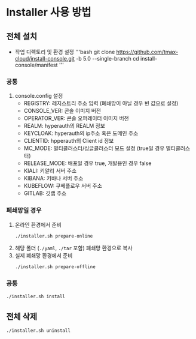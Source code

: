 # Installer 사용 방법

## 전체 설치
* 작업 디렉토리 및 환경 설정 
   '''bash
      git clone https://github.com/tmax-cloud/install-console.git -b 5.0 --single-branch 
      cd install-console/manifest 
   '''
### 공통
1. console.config 설정
   - REGISTRY: 레지스트리 주소 입력 (폐쇄망이 아닐 경우 빈 값으로 설정)
   - CONSOLE_VER: 콘솔 이미지 버전 
   - OPERATOR_VER: 콘솔 오퍼레이터 이미지 버전 
   - REALM: hyperauth의 REALM 정보 
   - KEYCLOAK: hyperauth의 ip주소 혹은 도메인 주소
   - CLIENTID: hpperauth의 Client id 정보 
   - MC_MODE: 멀티클러스터/싱글클러스터 모드 설정 (true일 경우 멀티클러스터)
   - RELEASE_MODE: 배포일 경우 true, 개발용인 경우 false
   - KIALI: 키알리 서버 주소 
   - KIBANA: 키바나 서버 주소 
   - KUBEFLOW: 쿠베플로우 서버 주소 
   - GITLAB: 깃랩 주소 

### 폐쇄망일 경우
1. 온라인 환경에서 준비
   ```bash
   ./installer.sh prepare-online
   ```
2. 해당 폴더 (`./yaml`, `./tar` 포함) 폐쇄망 환경으로 복사
3. 실제 폐쇄망 환경에서 준비
   ```bash
   ./installer.sh prepare-offline
   ```
### 공통
```bash
./installer.sh install
```

## 전체 삭제
```bash
./installer.sh uninstall
```

